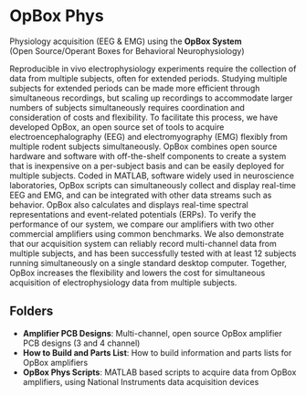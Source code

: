 # OpBox Phys

Physiology acquisition (EEG & EMG) using the **OpBox System**  
(Open Source/Operant Boxes for Behavioral Neurophysiology)
 
Reproducible in vivo electrophysiology experiments require the collection of data from multiple subjects, often for extended periods. Studying multiple subjects for extended periods can be made more efficient through simultaneous recordings, but scaling up recordings to accommodate larger numbers of subjects simultaneously requires coordination and consideration of costs and flexibility. To facilitate this process, we have developed OpBox, an open source set of tools to acquire electroencephalography (EEG) and electromyography (EMG) flexibly from multiple rodent subjects simultaneously. OpBox combines open source hardware and software with off-the-shelf components to create a system that is inexpensive on a per-subject basis and can be easily deployed for multiple subjects. Coded in MATLAB, software widely used in neuroscience laboratories, OpBox scripts can simultaneously collect and display real-time EEG and EMG, and can be integrated with other data streams such as behavior. OpBox also calculates and displays real-time spectral representations and event-related potentials (ERPs). To verify the performance of our system, we compare our amplifiers with two other commercial amplifiers using common benchmarks. We also demonstrate that our acquisition system can reliably record multi-channel data from multiple subjects, and has been successfully tested with at least 12 subjects running simultaneously on a single standard desktop computer. Together, OpBox increases the flexibility and lowers the cost for simultaneous acquisition of electrophysiology data from multiple subjects.


## Folders

* **Amplifier PCB Designs**: Multi-channel, open source OpBox amplifier PCB designs (3 and 4 channel)
* **How to Build and Parts List**: How to build information and parts lists for OpBox amplifiers
* **OpBox Phys Scripts**: MATLAB based scripts to acquire data from OpBox amplifiers, using National Instruments data acquisition devices

